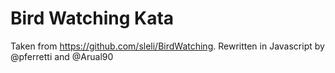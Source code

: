 # Bird Watching Kata

Taken from https://github.com/sleli/BirdWatching.
Rewritten in Javascript by @pferretti and @Arual90
